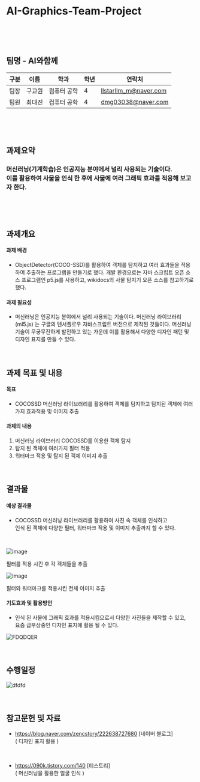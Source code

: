 #  AI-Graphics-Team-Project
<br/><br/><br/>

## 팀명 - AI와함께

|구분|이름|학과|학년|연락처|
|---|---|---|---|---|
|팀장|구교원|컴퓨터 공학|4|llstarllm_m@naver.com|
|팀원|최대진|컴퓨터 공학|4|dmg03038@naver.com|

<br/><br/><br/>

## 과제요약

### 머신러닝(기계학습)은 인공지능 분야에서 널리 사용되는 기술이다.<br/>이를 활용하여 사물을 인식 한 후에 사물에 여러 그래픽 효과를 적용해 보고자 한다.
<br/><br/><br/>

## 과제개요

#### 과제 배경
- ObjectDetector(COCO-SSD)를 활용하여 객체를 탐지하고 여러 효과들을 적용하여 추출하는 프로그램을 만들기로 했다. 개발 환경으로는 자바 스크립트 오픈 소스 프로그램인 p5.js를 사용하고, wikidocs의 사물 탐지기 오픈 소스를 참고하기로 했다.

#### 과제 필요성
- 머신러닝은 인공지능 분야에서 널리 사용되는 기술이다. 머신러닝 라이브러리(ml5.js) 는 구글의 텐서플로우 자바스크립트 버전으로 제작된 것들이다. 머신러닝 기술이 무궁무진하게 발전하고 있는 가운데 이를 활용해서 다양한 디자인 패턴 및 디자인 표지를 만들 수 있다.
<br/><br/><br/>

## 과제 목표 및 내용

#### 목표

- COCOSSD 머신러닝 라이브러리를 활용하여 객체를 탐지하고 탐지된 객체에 여러가지 효과적용 및 이미지 추출

#### 과제의 내용

1. 머신러닝 라이브러리 COCOSSD를 이용한 객체 탐지
2. 탐지 된 객체에 여러가지 필터 적용
3. 워터마크 적용 및 탐지 된 객체 이미지 추출
<br/><br/><br/>

## 결과물

#### 예상 결과물

- COCOSSD 머신러닝 라이브러리를 활용하여 사진 속 객체를 인식하고 <br/> 인식 된 객체에 다양한 필터, 워터마크 적용 및 이미지 추출까지 할 수 있다.
<br/>

![image](https://user-images.githubusercontent.com/102790527/172206475-b0e6d312-33e9-4923-abf3-f0c82f5dc25b.png)

필터를 적용 시킨 후 각 객체들을 추출
<br/>

![image](https://user-images.githubusercontent.com/102790527/172205955-43777c54-a27f-4d88-b736-2b0714e94a4b.png)

필터와 워터마크를 적용시킨 전체 이미지 추출

#### 기도효과 및 활용방안

- 인식 된 사물에 그래픽 효과를 적용시킴으로서 다양한 사진들을 제작할 수 있고,<br/> 요즘 급부상중인 디자인 표지에 활용 될 수 있다.

![FDQDQER](https://user-images.githubusercontent.com/102790527/169730044-7e39d32c-177c-4465-8d01-c130da664220.PNG)
<br/><br/><br/>

## 수행일정

![dfdfd](https://user-images.githubusercontent.com/102790527/169727690-d3708314-e308-4a5f-8ce8-d454aeb6b7b0.PNG)
<br/><br/><br/>

## 참고문헌 및 자료
 
- https://blog.naver.com/zencstory/222638727680 [네이버 블로그] <br/>
( 디자인 표지 활용 )
<br/>

- https://090k.tistory.com/140 [티스토리] <br/>
( 머신러닝을 활용한 얼굴 인식 )
